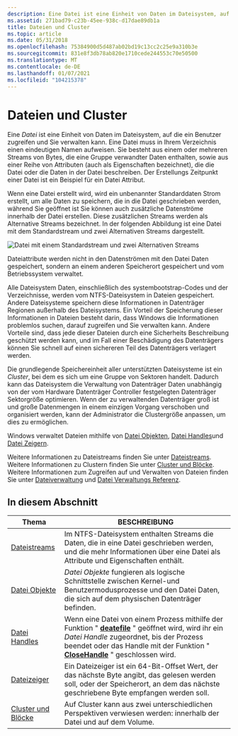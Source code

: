 ```yaml
---
description: Eine Datei ist eine Einheit von Daten im Dateisystem, auf die ein Benutzer zugreifen und Sie verwalten kann.
ms.assetid: 271bad79-c23b-45ee-938c-d17dae89db1a
title: Dateien und Cluster
ms.topic: article
ms.date: 05/31/2018
ms.openlocfilehash: 75384900d5d487ab02bd19c13cc2c25e9a310b3e
ms.sourcegitcommit: 831e8f3db78ab820e1710cede244553c70e50500
ms.translationtype: MT
ms.contentlocale: de-DE
ms.lasthandoff: 01/07/2021
ms.locfileid: "104215378"
---
```

# <a name="files-and-clusters"></a>Dateien und Cluster

Eine *Datei* ist eine Einheit von Daten im Dateisystem, auf die ein Benutzer zugreifen und Sie verwalten kann. Eine Datei muss in Ihrem Verzeichnis einen eindeutigen Namen aufweisen. Sie besteht aus einem oder mehreren Streams von Bytes, die eine Gruppe verwandter Daten enthalten, sowie aus einer Reihe von Attributen (auch als Eigenschaften bezeichnet), die die Datei oder die Daten in der Datei beschreiben. Der Erstellungs Zeitpunkt einer Datei ist ein Beispiel für ein Datei Attribut.

Wenn eine Datei erstellt wird, wird ein unbenannter Standarddaten Strom erstellt, um alle Daten zu speichern, die in die Datei geschrieben werden, während Sie geöffnet ist Sie können auch zusätzliche Datenströme innerhalb der Datei erstellen. Diese zusätzlichen Streams werden als Alternative Streams bezeichnet. In der folgenden Abbildung ist eine Datei mit dem Standardstream und zwei Alternativen Streams dargestellt.

![Datei mit einem Standardstream und zwei Alternativen Streams](images/fig1.png)

Dateiattribute werden nicht in den Datenströmen mit den Datei Daten gespeichert, sondern an einem anderen Speicherort gespeichert und vom Betriebssystem verwaltet.

Alle Dateisystem Daten, einschließlich des systembootstrap-Codes und der Verzeichnisse, werden vom NTFS-Dateisystem in Dateien gespeichert. Andere Dateisysteme speichern diese Informationen in Datenträger Regionen außerhalb des Dateisystems. Ein Vorteil der Speicherung dieser Informationen in Dateien besteht darin, dass Windows die Informationen problemlos suchen, darauf zugreifen und Sie verwalten kann. Andere Vorteile sind, dass jede dieser Dateien durch eine Sicherheits Beschreibung geschützt werden kann, und im Fall einer Beschädigung des Datenträgers können Sie schnell auf einen sichereren Teil des Datenträgers verlagert werden.

Die grundlegende Speichereinheit aller unterstützten Dateisysteme ist ein *Cluster*, bei dem es sich um eine Gruppe von Sektoren handelt. Dadurch kann das Dateisystem die Verwaltung von Datenträger Daten unabhängig von der vom Hardware Datenträger Controller festgelegten Datenträger Sektorgröße optimieren. Wenn der zu verwaltenden Datenträger groß ist und große Datenmengen in einem einzigen Vorgang verschoben und organisiert werden, kann der Administrator die Clustergröße anpassen, um dies zu ermöglichen.

Windows verwaltet Dateien mithilfe von [Datei Objekten](file-objects.md), [Datei Handles](file-handles.md)und [Datei Zeigern](file-pointers.md).

Weitere Informationen zu Dateistreams finden Sie unter [Dateistreams](file-streams.md). Weitere Informationen zu Clustern finden Sie unter [Cluster und Blöcke](clusters-and-extents.md). Weitere Informationen zum Zugreifen auf und Verwalten von Dateien finden Sie unter [Dateiverwaltung](file-management.md) und [Datei Verwaltungs Referenz](file-management-reference.md).

## <a name="in-this-section"></a>In diesem Abschnitt



| Thema                                                       | BESCHREIBUNG                                                                                                                                                                                                                                                  |
|-------------------------------------------------------------|--------------------------------------------------------------------------------------------------------------------------------------------------------------------------------------------------------------------------------------------------------------|
| [Dateistreams](file-streams.md)<br/>                 | Im NTFS-Dateisystem enthalten Streams die Daten, die in eine Datei geschrieben werden, und die mehr Informationen über eine Datei als Attribute und Eigenschaften enthält.<br/>                                                                                         |
| [Datei Objekte](file-objects.md)<br/>                 | *Datei Objekte* fungieren als logische Schnittstelle zwischen Kernel-und Benutzermodusprozesse und den Datei Daten, die sich auf dem physischen Datenträger befinden.<br/>                                                                                                      |
| [Datei Handles](file-handles.md)<br/>                 | Wenn eine Datei von einem Prozess mithilfe der Funktion " [**deatefile**](/windows/desktop/api/FileAPI/nf-fileapi-createfilea) " geöffnet wird, wird ihr ein *Datei Handle* zugeordnet, bis der Prozess beendet oder das Handle mit der Funktion " [**CloseHandle**](/windows/desktop/api/handleapi/nf-handleapi-closehandle) " geschlossen wird.<br/> |
| [Dateizeiger](file-pointers.md)<br/>               | Ein Dateizeiger ist ein 64-Bit-Offset Wert, der das nächste Byte angibt, das gelesen werden soll, oder der Speicherort, an dem das nächste geschriebene Byte empfangen werden soll.<br/>                                                                                                                 |
| [Cluster und Blöcke](clusters-and-extents.md)<br/> | Auf Cluster kann aus zwei unterschiedlichen Perspektiven verwiesen werden: innerhalb der Datei und auf dem Volume.<br/>                                                                                                                                                   |



 

 

